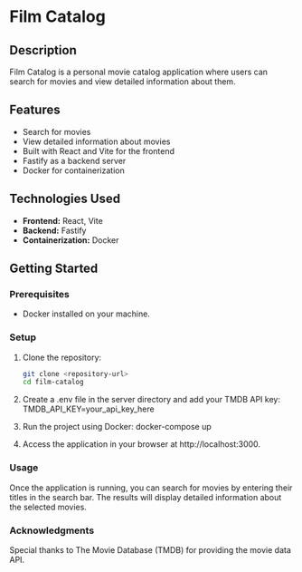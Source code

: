 # Film Catalog

## Description
Film Catalog is a personal movie catalog application where users can search for movies and view detailed information about them.

## Features
- Search for movies
- View detailed information about movies
- Built with React and Vite for the frontend
- Fastify as a backend server
- Docker for containerization

## Technologies Used
- **Frontend:** React, Vite
- **Backend:** Fastify
- **Containerization:** Docker

## Getting Started

### Prerequisites
- Docker installed on your machine.

### Setup

1. Clone the repository:
   ```bash
   git clone <repository-url>
   cd film-catalog
   
2. Create a .env file in the server directory and add your TMDB API key:
   TMDB_API_KEY=your_api_key_here
   
3. Run the project using Docker:
   docker-compose up

4. Access the application in your browser at http://localhost:3000.

### Usage
Once the application is running, you can search for movies by entering their titles in the search bar. The results will display detailed information about the selected movies.

### Acknowledgments
Special thanks to The Movie Database (TMDB) for providing the movie data API.
